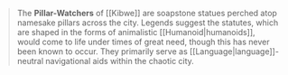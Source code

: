 > The **Pillar-Watchers** of [[Kibwe]] are soapstone statues perched atop namesake pillars across the city. Legends suggest the statutes, which are shaped in the forms of animalistic [[Humanoid|humanoids]], would come to life under times of great need, though this has never been known to occur. They primarily serve as [[Language|language]]-neutral navigational aids within the chaotic city.








